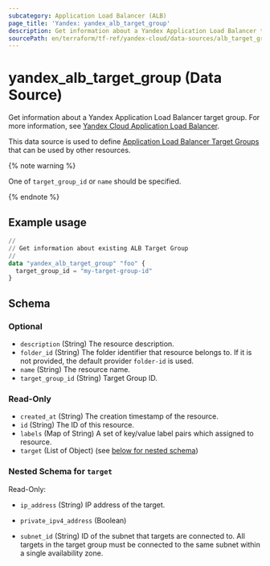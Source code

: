 ```yaml
---
subcategory: Application Load Balancer (ALB)
page_title: 'Yandex: yandex_alb_target_group'
description: Get information about a Yandex Application Load Balancer target group.
sourcePath: en/terraform/tf-ref/yandex-cloud/data-sources/alb_target_group.md
---
```


# yandex_alb_target_group (Data Source)

Get information about a Yandex Application Load Balancer target group. For more information, see [Yandex Cloud Application Load Balancer](https://yandex.cloud/docs/application-load-balancer/quickstart).

This data source is used to define [Application Load Balancer Target Groups](https://yandex.cloud/docs/application-load-balancer/concepts/target-group) that can be used by other resources.

{% note warning %}

One of `target_group_id` or `name` should be specified.

{% endnote %}


## Example usage

```terraform
//
// Get information about existing ALB Target Group
//
data "yandex_alb_target_group" "foo" {
  target_group_id = "my-target-group-id"
}
```

<!-- schema generated by tfplugindocs -->
## Schema

### Optional

- `description` (String) The resource description.
- `folder_id` (String) The folder identifier that resource belongs to. If it is not provided, the default provider `folder-id` is used.
- `name` (String) The resource name.
- `target_group_id` (String) Target Group ID.

### Read-Only

- `created_at` (String) The creation timestamp of the resource.
- `id` (String) The ID of this resource.
- `labels` (Map of String) A set of key/value label pairs which assigned to resource.
- `target` (List of Object) (see [below for nested schema](#nestedatt--target))

<a id="nestedatt--target"></a>
### Nested Schema for `target`

Read-Only:

- `ip_address` (String) IP address of the target.

- `private_ipv4_address` (Boolean)
- `subnet_id` (String) ID of the subnet that targets are connected to. All targets in the target group must be connected to the same subnet within a single availability zone.

